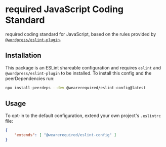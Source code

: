# required JavaScript Coding Standard

required coding standard for JavaScript, based on the rules provided by [`@wordpress/eslint-plugin`](https://developer.wordpress.org/block-editor/packages/packages-eslint-plugin/).

## Installation

This package is an ESLint shareable configuration and requires `eslint` and `@wordpress/eslint-plugin` to be installed. To install this config and the peerDependencies run:

```bash
npx install-peerdeps --dev @wearerequired/eslint-config@latest
```

## Usage

To opt-in to the default configuration, extend your own project's `.eslintrc` file:

```json
{
	"extends": [ "@wearerequired/eslint-config" ]
}
```
